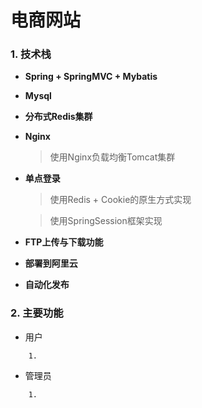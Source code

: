# 电商网站

### 1. 技术栈

* **Spring + SpringMVC + Mybatis**
* **Mysql**
* **分布式Redis集群**
* **Nginx**

    > 使用Nginx负载均衡Tomcat集群

* **单点登录**

    > 使用Redis + Cookie的原生方式实现
    
    > 使用SpringSession框架实现
    
* **FTP上传与下载功能**
* **部署到阿里云**
* **自动化发布**

### 2. 主要功能
* 用户
```
    1. 
```
* 管理员
```
    1. 
```



